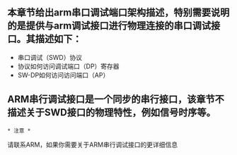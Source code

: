 ## 本章节给出arm串口调试端口架构描述，特别需要说明的是提供与arm调试接口进行物理连接的串口调试接口。其描述如下：
* 串口调试（SWD）协议
* 协议如何访问调试端口（DP）寄存器
* SW-DP如何访问访问端口（AP）

## ARM串行调试接口是一个同步的串行接口，该章节不描述关于SWD接口的物理特性，例如信号时序等。

    * 注意 *
请联系ARM，如果你需要关于ARM串行调试接口的更详细信息



